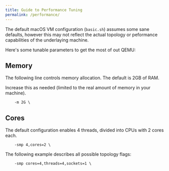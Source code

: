```yaml
---
title: Guide to Performance Tuning
permalink: /performance/
--- 
```

The default macOS VM configuration (`basic.sh`) assumes some sane defaults, however this may not reflect the actual topology or peformance capabilities of the underlaying machine.

Here's some tunable parameters to get the most of out QEMU:

## Memory
The following line controls memory allocation. The default is 2GB of RAM.

Increase this as needed (limited to the real amount of memory in your machine).
```
    -m 2G \
```

## Cores
The default configuration enables 4 threads, divided into CPUs with 2 cores each.
```
    -smp 4,cores=2 \
```

The following example describes all possible topology flags:
```
    -smp cores=4,threads=4,sockets=1 \
```
